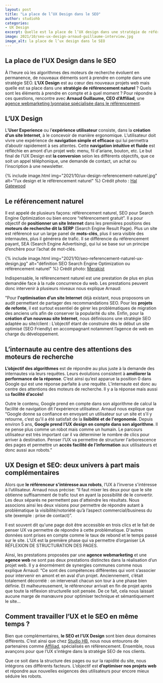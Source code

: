 ```yaml
---
layout: post
title: "La place de l’UX Design dans le SEO"
author: studiohb
categories:
- UX Design
excerpt: Quelle est la place de l’UX design dans une stratégie de référencement naturel ? Rencontre avec Arnaud Guillaume, expert SEO, CEO d’Affiliad, agence de référencement à Lyon.
image: 2021/10/seo-ux-design-arnaud-guillaume-interview.jpg
image_alt: la place de l’ux design dans le SEO
---
```


## La place de l’UX Design dans le SEO

À l’heure où les algorithmes des moteurs de recherche évoluent en permanence, de nouveaux éléments sont à prendre en compte dans une stratégie SEO. **L’UX Design** est au cœur des nouveaux projets web mais quelle est sa place dans une **stratégie de référencement naturel** ? Quels sont les éléments à prendre en compte et à quel moment ? Pour répondre à ces questions, rencontre avec **Arnaud Guillaume, CEO d’Affiliad**, une [agence webmarketing lyonnaise spécialisée dans le référencement](https://www.affiliad.fr/).

## L’UX Design

L’**User Experience** ou l’**expérience utilisateur** consiste, dans la **création d’un site Internet**, à le concevoir de manière ergonomique. L’utilisateur doit vivre une expérience de **navigation simple et efficace** qui lui permettra d’aboutir rapidement à ses attentes. Cette **navigation intuitive et fluide** est réfléchie en amont d’un projet web: menu, fil d'ariane, bouton, etc. Le but final de l’UX Design est **la conversion** selon les différents objectifs, que ce soit un appel téléphonique, une demande de contact, un achat ou l’inscription à une newsletter.

{% include image.html img="2021/10/ux-design-referencement-naturel.jpg" alt="l’ux design et le référencement naturel" %}
Crédit photo : [Hal Gatewood](https://unsplash.com/@halacious)

## Le référencement naturel

Il est appelé de plusieurs façons: référencement naturel, SEO pour Search Engine Optimization ou bien encore “référencement gratuit”. Il a pour objectif de **positionner un site Internet** dans les premières positions des **moteurs de recherche dit la SERP** (Search Engine Result Page). Plus un site est référencé sur un large panel de **mots-clés**, plus il sera visible des internautes, plus il générera de trafic. Il se différencie du référencement payant, SEA (Search Engine Advertising), qui lui se base sur un principe d’enchère pour l’achat de mot-clés.

{% include image.html img="2021/10/seo-referencement-naturel-ux-design.jpg" alt="définition SEO Search Engine Optimization ou référencement naturel" %}
Crédit photo: [Merakist](https://unsplash.com/@merakist)

Indispensable, le référencement naturel est une prestation de plus en plus demandée face à la rude concurrence du web. Les prestations peuvent donc intervenir à plusieurs niveaux nous explique Arnaud:

"Pour **l'optimisation d’un site Internet** déjà existant, nous proposons un audit permettant de partager des recommandations SEO. Pour les **projets de refonte**, il est surtout essentiel de gérer les problématiques de migration des anciens urls afin de conserver la popularité du site. Enfin, pour la **création d’un nouveau site Internet**, nous définissons une stratégie SEO adaptée au site/client : L’objectif étant de construire dès le début un site optimisé (SEO Friendly) en accompagnant notamment l’agence de web en charge du développement.

## L’internaute au centre des attentions des moteurs de recherche

**L’objectif des algorithmes** est de répondre au plus juste à la demande des internautes via leurs requêtes. Leurs évolutions consistent à **améliorer la performance de la réponse**. C’est ainsi qu’est apparue la position 0 dans Google qui est une réponse parfaite à une requête. L’internaute est donc au centre des attentions des moteurs de recherche. Il y a la réponse mais aussi sa **facilité d’accès!**

Outre le contenu, Google prend en compte dans son algorithme de calcul la facilité de navigation dit l'expérience utilisateur. Arnaud nous explique que “Google donne sa confiance en envoyant un utilisateur sur un site et s’il y retourne, c’est qu'il a été satisfait de la **lisibilité et de l'ergonomie**. Depuis environ 5 ans, **Google prend l’UX design en compte dans son algorithme**. Il ne pense plus comme un robot mais comme un humain. Le parcours utilisateur est très important car il va déterminer le nombre de clics pour arriver à destination. Penser l’UX va permettre de structurer l'arborescence des pages et permettre un **accès facilité de l’information** aux utilisateurs et donc aussi aux robots.”

## UX Design et SEO: deux univers à part mais complémentaires

Alors que **le référenceur s'intéresse aux robots**, l’UX à l’inverse s'intéresse à l’utilisateur. Arnaud nous précise: “Il faut mixer les deux pour que le site obtienne suffisamment de trafic tout en ayant la possibilité de le convertir. Les deux séparés ne permettent pas d'atteindre les résultats. Nous associons ainsi les deux visions pour permettre de répondre autant à problématique la visibilité/notoriété qu’à l’aspect commercial/business du site (exemple : prise de contact)”.

Il est souvent dit qu'une page doit être accessible en trois clics et le fait de penser UX va permettre de répondre à cette problématique. D'autres données sont prises en compte comme le taux de rebond et le temps passé sur le site. L’UX est la première phase qui va permettre d’organiser LA RÉFLEXION DE STRUCTURATION DES PAGES.

Ainsi, les prestations proposées par une **agence webmarketing** et une **agence web** ne sont pas deux prestations distinctes dans la réalisation d’un projet web. Il y a énormément de synergies communes comme nous explique Arnaud: “Ce sont des compétences différentes qui vont s’associer pour intervenir en amont et en aval d’un projet. Anciennement, c’était totalement décorrélé : on intervenait chacun son tour à une phase bien définie. Et malheureusement, le référenceur arrivait en fin de projet après que toute la réflexion structurelle soit pensée. De ce fait, cela nous laissait aucune marge de manœuvre pour optimiser technique et sémantiquement le site...

## Comment travailler l’UX et le SEO en même temps ?

Bien que complémentaires, **le SEO et l’UX Design** sont bien deux domaines différents. C’est ainsi que chez [Studio HB](https://www.affiliad.fr/), nous nous entourons de partenaires comme [Affiliad](https://www.affiliad.fr/), spécialisés en référencement. Ensemble, nous avançons pour que l’UX s’intègre dans la stratégie SEO de nos clients.

Que ce soit dans la structure des pages ou sur la rapidité du site, nous intégrons ces différents facteurs. L’objectif est **d’optimiser nos projets web** et répondre aux nouvelles exigences des utilisateurs pour encore mieux séduire les robots.
